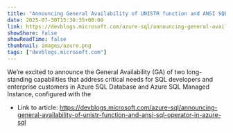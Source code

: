 ```yaml
---
title: "Announcing General Availability of UNISTR function and ANSI SQL || Operator in Azure SQL"
date: 2025-07-30T15:30:35+00:00
link: https://devblogs.microsoft.com/azure-sql/announcing-general-availability-of-unistr-function-and-ansi-sql-operator-in-azure-sql
showShare: false
showReadTime: false
thumbnail: images/azure.png
tags: ["devblogs.microsoft.com"]
---
```

We’re excited to announce the General Availability (GA) of two long-standing capabilities that address critical needs for SQL developers and enterprise customers in Azure SQL Database and Azure SQL Managed Instance, configured with the

- Link to article: https://devblogs.microsoft.com/azure-sql/announcing-general-availability-of-unistr-function-and-ansi-sql-operator-in-azure-sql